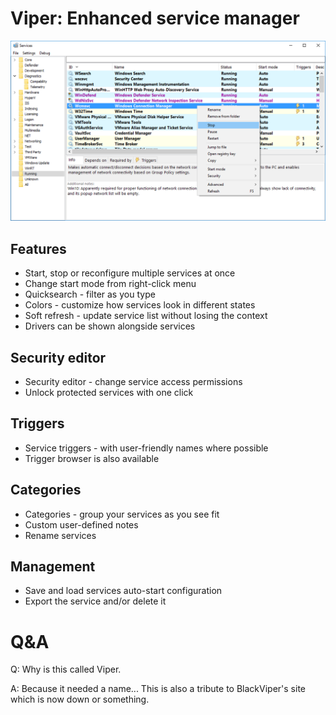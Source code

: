 # Viper: Enhanced service manager

![](Docs/screenshots/main05.png)

## Features
* Start, stop or reconfigure multiple services at once
* Change start mode from right-click menu
* Quicksearch - filter as you type
* Colors - customize how services look in different states
* Soft refresh - update service list without losing the context
* Drivers can be shown alongside services

## Security editor
* Security editor - change service access permissions
* Unlock protected services with one click

## Triggers
* Service triggers - with user-friendly names where possible
* Trigger browser is also available

## Categories
* Categories - group your services as you see fit
* Custom user-defined notes
* Rename services

## Management
* Save and load services auto-start configuration
* Export the service and/or delete it


# Q&A

Q: Why is this called Viper.

A: Because it needed a name... This is also a tribute to BlackViper's site which is now down or something.